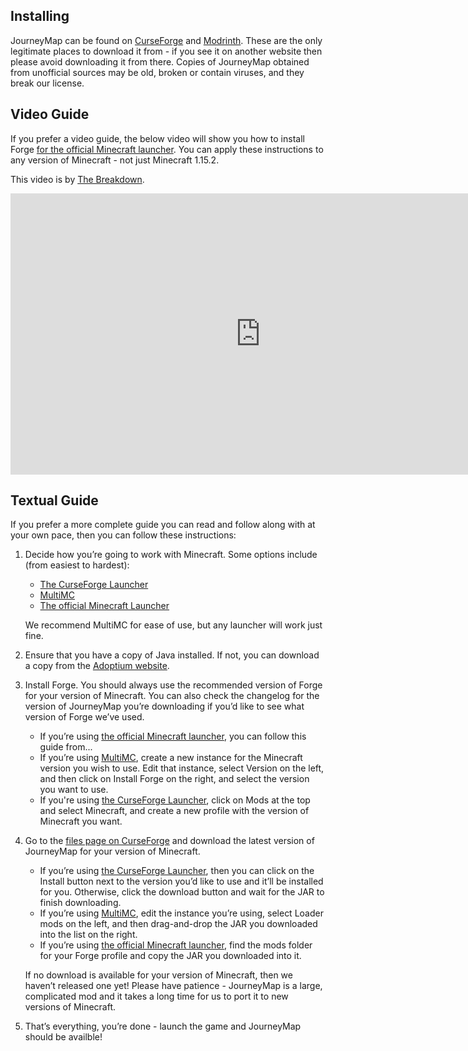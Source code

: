 ## **Installing**

JourneyMap can be found on [CurseForge](https://www.curseforge.com/minecraft/mc-mods/journeymap) and [Modrinth](https://modrinth.com/mod/journeymap). These are the only legitimate places to download it from - if you see it on another website then please avoid downloading it from there. Copies of JourneyMap obtained from unofficial sources may be old, broken or contain viruses, and they break our license.

## **Video Guide**

If you prefer a video guide, the below video will show you how to install Forge [for the official Minecraft launcher](https://www.minecraft.net/download). You can apply these instructions to any version of Minecraft - not just Minecraft 1.15.2.

This video is by [The Breakdown](https://www.youtube.com/channel/UC6Ec5NXzcESo60F3UgtgQRA).

<iframe width="800" height="450" src="https://www.youtube.com/embed/71Co8ygepxo" frameborder="0" allow="autoplay; encrypted-media" allowfullscreen></iframe>

## **Textual Guide**

If you prefer a more complete guide you can read and follow along with at your own pace, then you can follow these instructions:

1. Decide how you’re going to work with Minecraft. Some options include (from easiest to hardest):
    - [The CurseForge Launcher](https://download.curseforge.com/)
    - [MultiMC](https://multimc.org/)
    - [The official Minecraft Launcher](https://www.minecraft.net/download)
    
    We recommend MultiMC for ease of use, but any launcher will work just fine.

2. Ensure that you have a copy of Java installed. If not, you can download a copy from the [Adoptium website](https://adoptium.net/temurin/releases/).

3. Install Forge. You should always use the recommended version of Forge for your version of Minecraft. You can also check the changelog for the version of JourneyMap you’re downloading if you’d like to see what version of Forge we’ve used.
    - If you’re using [the official Minecraft launcher](https://www.minecraft.net/download), you can follow this guide from...
    - If you’re using [MultiMC](https://multimc.org/), create a new instance for the Minecraft version you wish to use. Edit that instance, select Version on the left, and then click on Install Forge on the right, and select the version you want to use.
    - If you're using [the CurseForge Launcher](https://download.curseforge.com/), click on Mods at the top and select Minecraft, and create a new profile with the version of Minecraft you want.

4. Go to the [files page on CurseForge](https://www.curseforge.com/minecraft/mc-mods/journeymap/files) and download the latest version of JourneyMap for your version of Minecraft.
    - If you’re using [the CurseForge Launcher](https://download.curseforge.com/), then you can click on the Install button next to the version you’d like to use and it’ll be installed for you. Otherwise, click the download button and wait for the JAR to finish downloading.
    - If you’re using [MultiMC](https://multimc.org/), edit the instance you’re using, select Loader mods on the left, and then drag-and-drop the JAR you downloaded into the list on the right.
    - If you’re using [the official Minecraft launcher](https://www.minecraft.net/download), find the mods folder for your Forge profile and copy the JAR you downloaded into it.

    If no download is available for your version of Minecraft, then we haven’t released one yet! Please have patience - JourneyMap is a large, complicated mod and it takes a long time for us to port it to new versions of Minecraft.

5. That’s everything, you’re done - launch the game and JourneyMap should be availble!